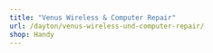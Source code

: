 ```yaml
---
title: "Venus Wireless & Computer Repair"
url: /dayton/venus-wireless-und-computer-repair/
shop: Handy
---
```

